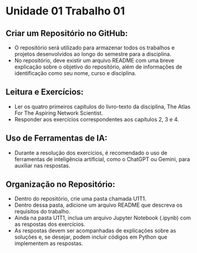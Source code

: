# Unidade 01 Trabalho 01

## Criar um Repositório no GitHub:
* O repositório será utilizado para armazenar todos os trabalhos e projetos desenvolvidos ao longo do semestre para a disciplina.
* No repositório, deve existir um arquivo README com uma breve explicação sobre o objetivo do repositório, além de informações de
identificação como seu nome, curso e disciplina.

## Leitura e Exercícios:
* Ler os quatro primeiros capítulos do livro-texto da disciplina, The Atlas For The Aspiring Network Scientist.
* Responder aos exercícios correspondentes aos capítulos 2, 3 e 4.

## Uso de Ferramentas de IA:
* Durante a resolução dos exercícios, é recomendado o uso de ferramentas de inteligência artificial, como o ChatGPT ou Gemini, para
auxiliar nas respostas.

## Organização no Repositório:
* Dentro do repositório, crie uma pasta chamada U1T1.
* Dentro dessa pasta, adicione um arquivo README que descreva os requisitos do trabalho.
* Ainda na pasta U1T1, inclua um arquivo Jupyter Notebook (.ipynb) com as respostas dos exercícios.
* As respostas devem ser acompanhadas de explicações sobre as soluções e, se desejar, podem incluir códigos em Python que
implementem as respostas.
